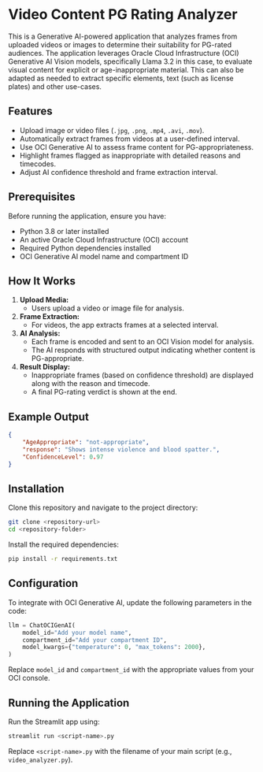 # Video Content PG Rating Analyzer

This is a Generative AI-powered application that analyzes frames from uploaded videos or images to determine their suitability for PG-rated audiences. The application leverages Oracle Cloud Infrastructure (OCI) Generative AI Vision models, specifically Llama 3.2 in this case, to evaluate visual content for explicit or age-inappropriate material. This can also be adapted as needed to extract specific elements, text (such as license plates) and other use-cases.

## Features
- Upload image or video files (`.jpg`, `.png`, `.mp4`, `.avi`, `.mov`).
- Automatically extract frames from videos at a user-defined interval.
- Use OCI Generative AI to assess frame content for PG-appropriateness.
- Highlight frames flagged as inappropriate with detailed reasons and timecodes.
- Adjust AI confidence threshold and frame extraction interval.

## Prerequisites
Before running the application, ensure you have:
- Python 3.8 or later installed
- An active Oracle Cloud Infrastructure (OCI) account
- Required Python dependencies installed
- OCI Generative AI model name and compartment ID

## How It Works
1. **Upload Media:**
   - Users upload a video or image file for analysis.
2. **Frame Extraction:**
   - For videos, the app extracts frames at a selected interval.
3. **AI Analysis:**
   - Each frame is encoded and sent to an OCI Vision model for analysis.
   - The AI responds with structured output indicating whether content is PG-appropriate.
4. **Result Display:**
   - Inappropriate frames (based on confidence threshold) are displayed along with the reason and timecode.
   - A final PG-rating verdict is shown at the end.

## Example Output
```json
{
    "AgeAppropriate": "not-appropriate",
    "response": "Shows intense violence and blood spatter.",
    "ConfidenceLevel": 0.97
}
```

## Installation
Clone this repository and navigate to the project directory:
```bash
git clone <repository-url>
cd <repository-folder>
```

Install the required dependencies:
```bash
pip install -r requirements.txt
```

## Configuration
To integrate with OCI Generative AI, update the following parameters in the code:
```python
llm = ChatOCIGenAI(
    model_id="Add your model name",
    compartment_id="Add your compartment ID",
    model_kwargs={"temperature": 0, "max_tokens": 2000},
)
```

Replace `model_id` and `compartment_id` with the appropriate values from your OCI console.

## Running the Application
Run the Streamlit app using:
```bash
streamlit run <script-name>.py
```

Replace `<script-name>.py` with the filename of your main script (e.g., `video_analyzer.py`).
